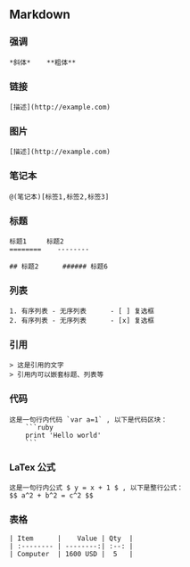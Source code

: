 ## Markdown

### 强调
```
*斜体*	**粗体**
```

### 链接
```
[描述](http://example.com)
```

### 图片
```
[描述](http://example.com)
```

### 笔记本
```
@(笔记本)[标签1,标签2,标签3]
```

### 标题
```
标题1		标题2
========	--------

## 标题2		###### 标题6
```

### 列表
```
1. 有序列表	- 无序列表      - [ ] 复选框
2. 有序列表	- 无序列表      - [x] 复选框
```

### 引用
```
> 这是引用的文字
> 引用内可以嵌套标题、列表等
```

### 代码
```
这是一句行内代码 `var a=1` , 以下是代码区块：
	```ruby
	print 'Hello world'
	```
```

### LaTex 公式
```
这是一句行内公式 $ y = x + 1 $ , 以下是整行公式：
$$ a^2 + b^2 = c^2 $$
```

### 表格
```
| Item      |    Value | Qty  |
| :-------- | --------:| :--: |
| Computer  | 1600 USD |  5   |
```